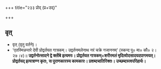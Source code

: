 +++
title="२३३ प्रोद् (प्र+उद्)"

+++

## वृत्
- वृत् (वृतु वर्तने)।
- 'एतस्मिन्नन्तरे देवी प्रोद्वर्तयत गात्रकम्। उद्वर्तनमलेनाथ नरं चक्रे गजाननम्' (स्कन्द पु० मा० कौ० २।२७।४)॥ **उद्वर्तनोत्सादने द्वे क्लीबे इत्यमरः। प्रोद्वर्तयत गात्रकम्=शरीरमलं मृदित्वोदसादयदपागमयत्। प्रोद्वर्तयद् इत्यत्राण्न कृतः, स पुराणकारस्य कामकारः। प्रशब्दचातिरिक्तः। उच्छब्दस्त्वपरिहार्यः।**
